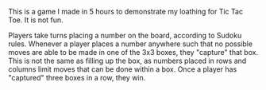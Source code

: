 This is a game I made in 5 hours to demonstrate my loathing for Tic Tac Toe. It is not fun.

Players take turns placing a number on the board, according to Sudoku rules. Whenever a player places a number anywhere such that no possible moves are able to be made in one of the 3x3 boxes, they "capture" that box. This is not the same as filling up the box, as numbers placed in rows and columns limit moves that can be done within a box. Once a player has "captured" three boxes in a row, they win.
